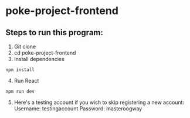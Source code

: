 # poke-project-frontend

## Steps to run this program:
1. Git clone
2. cd poke-project-frontend
3. Install dependencies 
```
npm install
```
4. Run React
```
npm run dev
```
5. Here's a testing account if you wish to skip registering a new account:
Username: testingaccount
Password: masteroogway